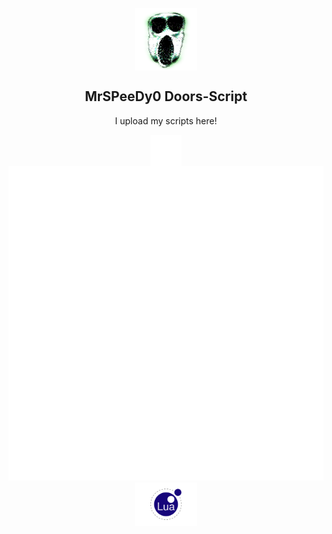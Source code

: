 <p align="center">
 <img width="100px" src="https://github.com/MrSPeeDy0/DS-images/blob/main/DS-image-proflie.png?raw=true" align="center" alt="MrSPeeDy0 Doors-Script" />
 <h2 align="center">MrSPeeDy0 Doors-Script</h2>
 <p align="center">I upload my scripts here!</p>
</p>
  <p align="center">
    <a href="https://www.roblox.com/">
     <img width="50px" src="https://github.com/MrSPeeDy0/DS-images/blob/main/DS-image-roblox.png?raw=true" align="center" alt="MrSPeeDy0 Doors-Script" />
      <img alt="Roblox" src="https://github.com/MrSPeeDy0/DS-images/blob/main/DS-image-roblox.png?raw=true" />
    </a>
    <a href="https://www.lua.org/">
     <img width="100px"
      <img alt="Lua" src="https://github.com/MrSPeeDy0/DS-images/blob/main/DS-image-lua.png?raw=true" />
    </a>
